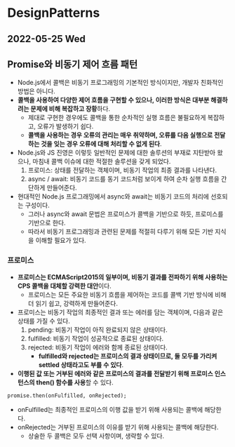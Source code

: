 # DesignPatterns
## 2022-05-25 Wed

## Promise와 비동기 제어 흐름 패턴
* Node.js에서 콜백은 비동기 프로그래밍의 기본적인 방식이지만, 개발자 친화적인 방법은 아니다.
* **콜백을 사용하여 다양한 제어 흐름을 구현할 수 있으나, 이러한 방식은 대부분 해결하려는 문제에 비해 복잡하고 장황**하다.
  * 제대로 구현한 경우에도 콜백을 통한 순차적인 실행 흐름은 불필요하게 복잡하고, 오류가 발생하기 쉽다.
  * **콜백을 사용하는 경우 오류의 관리는 매우 취약하며, 오류를 다음 실행으로 전달하는 것을 잊는 경우 오류에 대해 처리할 수 없게 된다**.
* Node.js와 JS 진영은 이렇듯 일반적인 문제에 대한 솔루션의 부재로 지탄받아 왔으나, 마침내 콜백 이슈에 대한 적절한 솔루션을 갖게 되었다.
  1. 프로미스: 상태를 전달하는 객체이며, 비동기 작업의 최종 결과를 나타낸다.
  2. async / await: 비동기 코드를 동기 코드처럼 보이게 하여 순차 실행 흐름을 간단하게 만들어준다.
* 현대적인 Node.js 프로그래밍에서 async와 await는 비동기 코드의 처리에 선호되는 구성이다.
  * 그러나 async와 await 문법은 프로미스가 콜백을 기반으로 하듯, 프로미스를 기반으로 한다.
  * 따라서 비동기 프로그래밍과 관련된 문제를 적절히 다루기 위해 모든 기반 지식을 이해할 필요가 있다.

### 프로미스
* **프로미스는 ECMAScript2015의 일부이며, 비동기 결과를 전파하기 위해 사용하는 CPS 콜백을 대체할 강력한 대안**이다.
  * 프로미스는 모든 주요한 비동기 흐름을 제어하는 코드를 콜백 기반 방식에 비해 더 읽기 쉽고, 강력하게 만들어준다.
* 프로미스는 비동기 작업의 최종적인 결과 또는 에러를 담는 객체이며, 다음과 같은 상태를 가질 수 있다.
  1. pending: 비동기 작업이 아직 완료되지 않은 상태이다.
  2. fulfilled: 비동기 작업이 성공적으로 종료된 상태이다.
  3. rejected: 비동기 작업이 에러와 함께 종료된 상태이다.
     * **fulfilled와 rejected는 프로미스의 결과 상태이므로, 둘 모두를 가리켜 settled 상태라고도 부를 수 있다**.
* **이행된 값 또는 거부된 에러와 같은 프로미스의 결과를 전달받기 위해 프로미스 인스턴스의 then() 함수를 사용**할 수 있다.
```
promise.then(onFulfilled, onRejected);
```
* onFulfilled는 최종적인 프로미스의 이행 값을 받기 위해 사용되는 콜백에 해당한다.
* onRejected는 거부된 프로미스의 이유를 받기 위해 사용되는 콜백에 해당한다.
  * 상술한 두 콜백은 모두 선택 사항이며, 생략할 수 있다.